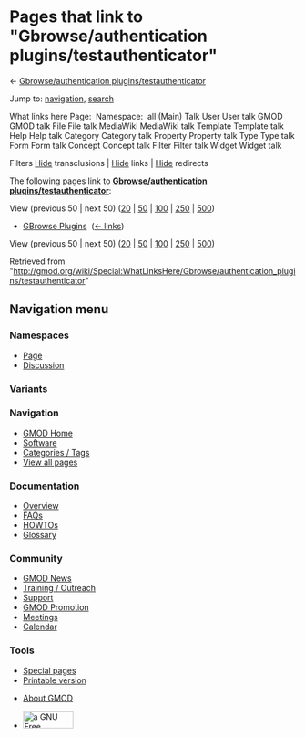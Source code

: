 <div id="mw-page-base" class="noprint">

</div>

<div id="mw-head-base" class="noprint">

</div>

<div id="content" class="mw-body" role="main">

<span id="top"></span>

<div id="mw-js-message" style="display:none;">

</div>



# <span dir="auto">Pages that link to "Gbrowse/authentication plugins/testauthenticator"</span>

<div id="bodyContent">

<div id="contentSub">

← [Gbrowse/authentication
plugins/testauthenticator](/wiki/Gbrowse/authentication_plugins/testauthenticator "Gbrowse/authentication plugins/testauthenticator")

</div>

<div id="jump-to-nav" class="mw-jump">

Jump to: [navigation](#mw-navigation), [search](#p-search)

</div>

<div id="mw-content-text">

What links here Page:  Namespace:  all (Main) Talk User User talk GMOD
GMOD talk File File talk MediaWiki MediaWiki talk Template Template talk
Help Help talk Category Category talk Property Property talk Type Type
talk Form Form talk Concept Concept talk Filter Filter talk Widget
Widget talk

Filters
[Hide](/mediawiki/index.php?title=Special:WhatLinksHere/Gbrowse/authentication_plugins/testauthenticator&hidetrans=1 "Special:WhatLinksHere/Gbrowse/authentication plugins/testauthenticator")
transclusions \|
[Hide](/mediawiki/index.php?title=Special:WhatLinksHere/Gbrowse/authentication_plugins/testauthenticator&hidelinks=1 "Special:WhatLinksHere/Gbrowse/authentication plugins/testauthenticator")
links \|
[Hide](/mediawiki/index.php?title=Special:WhatLinksHere/Gbrowse/authentication_plugins/testauthenticator&hideredirs=1 "Special:WhatLinksHere/Gbrowse/authentication plugins/testauthenticator")
redirects

The following pages link to **[Gbrowse/authentication
plugins/testauthenticator](/wiki/Gbrowse/authentication_plugins/testauthenticator "Gbrowse/authentication plugins/testauthenticator")**:

View (previous 50 \| next 50)
([20](/mediawiki/index.php?title=Special:WhatLinksHere/Gbrowse/authentication_plugins/testauthenticator&limit=20 "Special:WhatLinksHere/Gbrowse/authentication plugins/testauthenticator")
\|
[50](/mediawiki/index.php?title=Special:WhatLinksHere/Gbrowse/authentication_plugins/testauthenticator&limit=50 "Special:WhatLinksHere/Gbrowse/authentication plugins/testauthenticator")
\|
[100](/mediawiki/index.php?title=Special:WhatLinksHere/Gbrowse/authentication_plugins/testauthenticator&limit=100 "Special:WhatLinksHere/Gbrowse/authentication plugins/testauthenticator")
\|
[250](/mediawiki/index.php?title=Special:WhatLinksHere/Gbrowse/authentication_plugins/testauthenticator&limit=250 "Special:WhatLinksHere/Gbrowse/authentication plugins/testauthenticator")
\|
[500](/mediawiki/index.php?title=Special:WhatLinksHere/Gbrowse/authentication_plugins/testauthenticator&limit=500 "Special:WhatLinksHere/Gbrowse/authentication plugins/testauthenticator"))

- [GBrowse Plugins](/wiki/GBrowse_Plugins "GBrowse Plugins") ‎
  <span class="mw-whatlinkshere-tools">([←
  links](/mediawiki/index.php?title=Special:WhatLinksHere&target=GBrowse+Plugins "Special:WhatLinksHere"))</span>

View (previous 50 \| next 50)
([20](/mediawiki/index.php?title=Special:WhatLinksHere/Gbrowse/authentication_plugins/testauthenticator&limit=20 "Special:WhatLinksHere/Gbrowse/authentication plugins/testauthenticator")
\|
[50](/mediawiki/index.php?title=Special:WhatLinksHere/Gbrowse/authentication_plugins/testauthenticator&limit=50 "Special:WhatLinksHere/Gbrowse/authentication plugins/testauthenticator")
\|
[100](/mediawiki/index.php?title=Special:WhatLinksHere/Gbrowse/authentication_plugins/testauthenticator&limit=100 "Special:WhatLinksHere/Gbrowse/authentication plugins/testauthenticator")
\|
[250](/mediawiki/index.php?title=Special:WhatLinksHere/Gbrowse/authentication_plugins/testauthenticator&limit=250 "Special:WhatLinksHere/Gbrowse/authentication plugins/testauthenticator")
\|
[500](/mediawiki/index.php?title=Special:WhatLinksHere/Gbrowse/authentication_plugins/testauthenticator&limit=500 "Special:WhatLinksHere/Gbrowse/authentication plugins/testauthenticator"))

</div>

<div class="printfooter">

Retrieved from
"<http://gmod.org/wiki/Special:WhatLinksHere/Gbrowse/authentication_plugins/testauthenticator>"

</div>

<div id="catlinks" class="catlinks catlinks-allhidden">

</div>

<div class="visualClear">

</div>

</div>

</div>

<div id="mw-navigation">

## Navigation menu

<div id="mw-head">



<div id="left-navigation">

<div id="p-namespaces" class="vectorTabs" role="navigation"
aria-labelledby="p-namespaces-label">

### Namespaces

- <span id="ca-nstab-main"><a href="/wiki/Gbrowse/authentication_plugins/testauthenticator"
  accesskey="c" title="View the content page [c]">Page</a></span>
- <span id="ca-talk"><a
  href="/mediawiki/index.php?title=Talk:Gbrowse/authentication_plugins/testauthenticator&amp;action=edit&amp;redlink=1"
  accesskey="t"
  title="Discussion about the content page [t]">Discussion</a></span>

</div>

<div id="p-variants" class="vectorMenu emptyPortlet" role="navigation"
aria-labelledby="p-variants-label">

### 

### Variants[](#)

<div class="menu">

</div>

</div>

</div>

<div id="right-navigation">





</div>



</div>

</div>

</div>

<div id="mw-panel">

<div id="p-logo" role="banner">

<a href="/wiki/Main_Page"
style="background-image: url(http://gmod.org/images/GMOD-cogs.png);"
title="Visit the main page"></a>

</div>

<div id="p-Navigation" class="portal" role="navigation"
aria-labelledby="p-Navigation-label">

### Navigation

<div class="body">

- <span id="n-GMOD-Home">[GMOD Home](/wiki/Main_Page)</span>
- <span id="n-Software">[Software](/wiki/GMOD_Components)</span>
- <span id="n-Categories-.2F-Tags">[Categories /
  Tags](/wiki/Categories)</span>
- <span id="n-View-all-pages">[View all
  pages](/wiki/Special:AllPages)</span>

</div>

</div>

<div id="p-Documentation" class="portal" role="navigation"
aria-labelledby="p-Documentation-label">

### Documentation

<div class="body">

- <span id="n-Overview">[Overview](/wiki/Overview)</span>
- <span id="n-FAQs">[FAQs](/wiki/Category:FAQ)</span>
- <span id="n-HOWTOs">[HOWTOs](/wiki/Category:HOWTO)</span>
- <span id="n-Glossary">[Glossary](/wiki/Glossary)</span>

</div>

</div>

<div id="p-Community" class="portal" role="navigation"
aria-labelledby="p-Community-label">

### Community

<div class="body">

- <span id="n-GMOD-News">[GMOD News](/wiki/GMOD_News)</span>
- <span id="n-Training-.2F-Outreach">[Training /
  Outreach](/wiki/Training_and_Outreach)</span>
- <span id="n-Support">[Support](/wiki/Support)</span>
- <span id="n-GMOD-Promotion">[GMOD
  Promotion](/wiki/GMOD_Promotion)</span>
- <span id="n-Meetings">[Meetings](/wiki/Meetings)</span>
- <span id="n-Calendar">[Calendar](/wiki/Calendar)</span>

</div>

</div>

<div id="p-tb" class="portal" role="navigation"
aria-labelledby="p-tb-label">

### Tools

<div class="body">

- <span id="t-specialpages"><a href="/wiki/Special:SpecialPages" accesskey="q"
  title="A list of all special pages [q]">Special pages</a></span>
- <span id="t-print"><a
  href="/mediawiki/index.php?title=Special:WhatLinksHere/Gbrowse/authentication_plugins/testauthenticator&amp;printable=yes"
  rel="alternate" accesskey="p"
  title="Printable version of this page [p]">Printable version</a></span>

</div>

</div>

</div>

</div>

<div id="footer" role="contentinfo">

- <span id="footer-places-about">[About
  GMOD](/wiki/GMOD:About "GMOD:About")</span>

<!-- -->

- <span id="footer-copyrightico">[<img src="http://www.gnu.org/graphics/gfdl-logo-small.png" width="88"
  height="31" alt="a GNU Free Documentation License" />](http://www.gnu.org/licenses/fdl-1.3.html)</span>




</div>

